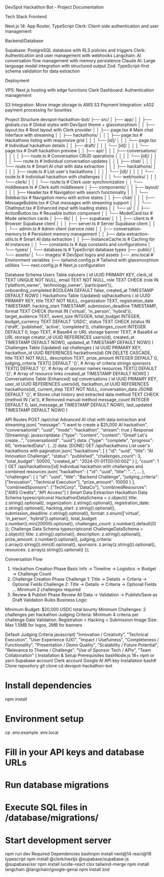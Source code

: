 DevSpot Hackathon Bot - Project Documentation

Tech Stack
Frontend

Next.js 14: App Router, TypeScript
Clerk: Client-side authentication and user management

Backend/Database

Supabase: PostgreSQL database with RLS policies and triggers
Clerk: Authentication and user management with webhooks
Langchain: AI conversation flow management with memory persistence
Claude AI: Large language model integration with structured output
Zod: TypeScript-first schema validation for data extraction

Deployment

VPS: Next.js hosting with edge functions
Clerk Dashboard: Authentication management

S3 Integration: Move image storage to AWS S3
Payment Integration: x402 payment processing for bounties

Project Structure
devspot-hackathon-bot/
├── src/
│   ├── app/
│   │   ├── globals.css              # Global styles with DevSpot theme + glassmorphism
│   │   ├── layout.tsx               # Root layout with Clerk provider
│   │   ├── page.tsx                 # Main chat interface with streaming
│   │   ├── hackathons/
│   │   │   ├── page.tsx            # Hackathons listing with responsive grid
│   │   │   └── [id]/
│   │   │       └── page.tsx        # Individual hackathon details
│   │   ├── draft/
│   │   │   └── [id]/
│   │   │       └── page.tsx        # Draft hackathon preview
│   │   ├── api/
│   │   │   ├── conversations/
│   │   │   │   ├── route.ts        # Conversation CRUD operations
│   │   │   │   └── [id]/
│   │   │   │       └── route.ts    # Individual conversation updates
│   │   │   ├── chat/
│   │   │   │   └── route.ts        # Smart AI chat with data extraction
│   │   │   ├── hackathons/
│   │   │   │   ├── route.ts        # List user's hackathons
│   │   │   │   └── [id]/
│   │   │   │       └── route.ts    # Individual hackathon with challenges
│   │   │   └── webhooks/
│   │   │       └── clerk/
│   │   │           └── route.ts    # Clerk user synchronization
│   │   └── middleware.ts           # Clerk auth middleware
│   ├── components/
│   │   ├── layout/
│   │   │   ├── Header.tsx          # Navigation with search functionality
│   │   │   └── Sidebar.tsx         # Navigation menu with active states
│   │   ├── chat/
│   │   │   ├── MessageBubble.tsx   # Chat messages with streaming support
│   │   │   └── ChatInput.tsx       # Enhanced input with loading states
│   │   └── ui/
│   │       ├── ActionButton.tsx    # Reusable button component
│   │       └── ModelCard.tsx       # Mode selection cards
│   ├── lib/
│   │   ├── supabase/
│   │   │   ├── client.ts          # Browser Supabase client
│   │   │   ├── server.ts          # Server Supabase client
│   │   │   └── admin.ts           # Admin client (service role)
│   │   ├── conversation-memory.ts  # Persistent memory management
│   │   ├── data-extraction-utils.ts # Smart AI data extraction
│   │   ├── InstanceCache.ts       # Caching for AI instances
│   │   └── constants.ts           # App constants and configurations
│   └── types/
│       └── database.ts            # TypeScript database types
├── public/
│   └── assets/
│       └── images/                # DevSpot logos and assets
├── .env.local                     # Environment variables
├── tailwind.config.js             # Tailwind with glassmorphism utilities
└── next.config.js                 # Next.js configuration

Database Schema
Users Table
sqlusers (
  id UUID PRIMARY KEY,
  clerk_id TEXT UNIQUE NOT NULL,
  email TEXT NOT NULL,
  role TEXT CHECK (role IN ('platform_owner', 'technology_owner', 'participant')),
  onboarding_completed BOOLEAN DEFAULT false,
  created_at TIMESTAMP DEFAULT NOW()
)
Hackathons Table (Updated)
sqlhackathons (
  id UUID PRIMARY KEY,
  title TEXT NOT NULL,
  organization TEXT,
  registration_date TIMESTAMP,
  hacking_start TIMESTAMP,
  submission_deadline TIMESTAMP,
  format TEXT CHECK (format IN ('virtual', 'in_person', 'hybrid')),
  target_audience TEXT,
  event_size INTEGER,
  total_budget INTEGER,
  budget_currency TEXT DEFAULT 'USDC',
  status TEXT CHECK (status IN ('draft', 'published', 'active', 'completed')),
  challenges_count INTEGER DEFAULT 0,
  logo TEXT,                        # Base64 or URL storage
  banner TEXT,                # Base64 or URL storage
  creator_id UUID REFERENCES users(id),
  created_at TIMESTAMP DEFAULT NOW(),
  updated_at TIMESTAMP DEFAULT NOW()
)
Challenges Table (Updated)
sql challenges (
  id UUID PRIMARY KEY,
  hackathon_id UUID REFERENCES hackathons(id) ON DELETE CASCADE,
  title TEXT NOT NULL,
  description TEXT,
  prize_amount INTEGER DEFAULT 0,
  judging_criteria TEXT[] DEFAULT '{}',    # Array of criteria strings
  sponsors TEXT[] DEFAULT '{}',            # Array of sponsor names
  resources TEXT[] DEFAULT '{}',           # Array of resource links
  created_at TIMESTAMP DEFAULT NOW()
)
Conversations Table (Enhanced)
sql conversations (
  id UUID PRIMARY KEY,
  user_id UUID REFERENCES users(id),
  hackathon_id UUID REFERENCES hackathons(id),
  current_step TEXT NOT NULL,
  conversation_data JSONB DEFAULT '{}',    # Stores chat history and extracted data
  method TEXT CHECK (method IN ('ai')),   # Removed manual method
  message_count INTEGER DEFAULT 0,
  last_message_at TIMESTAMP DEFAULT NOW(),
  last_updated TIMESTAMP DEFAULT NOW()
)



API Routes
POST /api/chat
Advanced AI chat with data extraction and streaming
json{
  "message": "I want to create a $25,000 AI hackathon",
  "conversationId": "uuid",
  "mode": "hackathon",
  "stream": true
}
Response (Streaming):
javascriptdata: {"type": "content", "content": "Great! Let's create...", "conversationId": "uuid"}
data: {"type": "complete", "progress": 60, "extractedData": {...}}
data: [DONE]
GET /api/hackathons
List user's hackathons with pagination
json{
  "hackathons": [
    {
      "id": "uuid",
      "title": "AI Innovation Challenge",
      "status": "published",
      "challenges_count": 3,
      "total_budget": 50000,
      "created_at": "2024-01-01T00:00:00Z"
    }
  ],
  "count": 1
}
GET /api/hackathons/[id]
Individual hackathon with challenges and combined resources
json{
  "hackathon": { "id": "uuid", "title": "...", ... },
  "challenges": [
    {
      "id": "uuid",
      "title": "Backend Challenge",
      "judging_criteria": ["Innovation", "Technical Execution"],
      "prize_amount": 10000
    }
  ],
  "combinedSponsors": ["TechCorp", "DataCo"],
  "combinedResources": ["AWS Credits", "API Access"]
}
Smart Data Extraction
Hackathon Data Schema
typescriptconst HackathonDataSchema = z.object({
  title: z.string().optional(),
  organization: z.string().optional(),
  registration_date: z.string().optional(),
  hacking_start: z.string().optional(),
  submission_deadline: z.string().optional(),
  format: z.enum(['virtual', 'in_person', 'hybrid']).optional(),
  total_budget: z.number().min(20000).optional(),
  challenges_count: z.number().default(0)
});
Challenge Data Schema
typescriptconst ChallengeDataSchema = z.object({
  title: z.string().optional(),
  description: z.string().optional(),
  prize_amount: z.number().optional(),
  judging_criteria: z.array(z.string()).min(4).optional(),
  sponsors: z.array(z.string()).optional(),
  resources: z.array(z.string()).optional()
});


Conversation Flow
1. Hackathon Creation Phase
Basic Info → Timeline → Logistics → Budget → Challenge Count
2. Challenge Creation Phase
Challenge 1: Title → Details → Criteria → Optional Fields
Challenge 2: Title → Details → Criteria → Optional Fields
...
Minimum 2 challenges required
3. Review & Publish Phase
Review All Data → Validation → Publish/Save as Draft
Validation Rules
Business Logic

Minimum Budget: $20,000 USDC total bounty
Minimum Challenges: 2 challenges per hackathon
Judging Criteria: Minimum 4 criteria per challenge
Date Validation: Registration < Hacking < Submission
Image Size: Max 1.5MB for logos, 2MB for banners

Default Judging Criteria
javascript[
  "Innovation / Creativity",
  "Technical Execution", 
  "User Experience (UX)",
  "Impact / Usefulness",
  "Completeness / Functionality",
  "Presentation / Demo Quality",
  "Scalability / Future Potential",
  "Relevance to Theme / Challenge",
  "Use of Sponsor Tech / APIs",
  "Team Collaboration"
]
Installation & Setup
Prerequisites
bashNode.js 18+
npm or yarn
Supabase account
Clerk account
Google AI API key
Installation
bash# Clone repository
git clone <repository-url>
cd devspot-hackathon-bot

# Install dependencies
npm install

# Environment setup
cp .env.example .env.local
# Fill in your API keys and database URLs

# Run database migrations
# Execute SQL files in /database/migrations/

# Start development server
npm run dev
Required Dependencies
bashnpm install next@14 react@18 typescript
npm install @clerk/nextjs @supabase/supabase-js @supabase/ssr
npm install lucide-react clsx tailwind-merge
npm install langchain @langchain/google-genai
npm install zod


